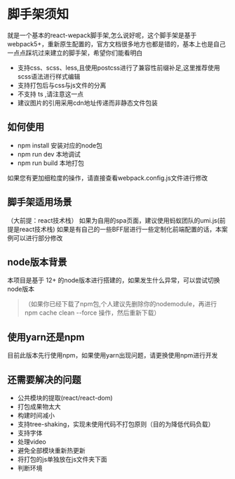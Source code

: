 # 脚手架须知
就是一个基本的react-wepack脚手架,怎么说好呢，这个脚手架是基于webpack5+，重新原生配置的，官方文档很多地方也都是错的，基本上也是自己一点点踩坑过来建立的脚手架，希望你们能看明白
   
+ 支持css、scss、less,且使用postcss进行了兼容性前缀补足,这里推荐使用scss语法进行样式编辑
+ 支持打包后与css与js文件的分离
+ 不支持 ts ,请注意这一点
+ 建议图片的引用采用cdn地址传递而非静态文件包装
## 如何使用
+ npm install      安装对应的node包
+ npm run dev      本地调试
+ npm run build    本地打包

如果您有更加细粒度的操作，请直接查看webpack.config.js文件进行修改
## 脚手架适用场景
（大前提：react技术栈）
如果为自用的spa页面，建议使用蚂蚁团队的umi.js(前提是react技术栈)
如果是有自己的一些BFF层进行一些定制化前端配置的话，本案例可以进行部分修改
## node版本背景
本项目是基于 12+ 的node版本进行搭建的，如果发生什么异常，可以尝试切换node版本
>（如果你已经下载了npm包,个人建议先删除你的nodemodule，再进行 npm cache clean --force 操作，然后重新下载）
## 使用yarn还是npm
目前此版本先行使用npm，如果使用yarn出现问题，请更换使用npm进行开发

## 还需要解决的问题
+ 公共模块的提取(react/react-dom)
+ 打包成果物太大
+ 构建时间减小
+ 支持tree-shaking，实现未使用代码不打包原则（目的为降低代码负载）
+ 支持字体
+ 处理video
+ 避免全部模块重新热更新
+ 将打包的js单独放在js文件夹下面
+ 判断环境
